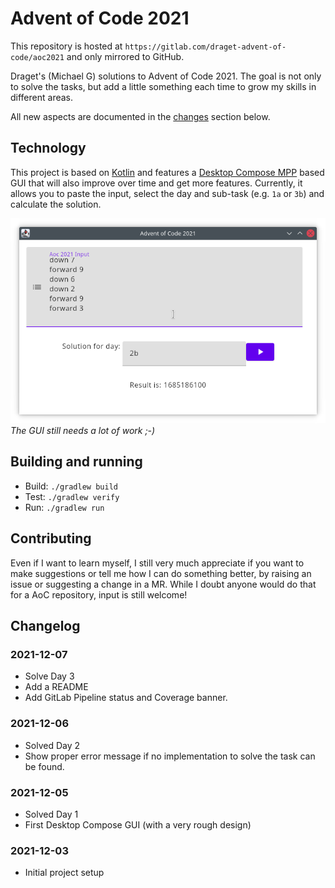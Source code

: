 # Advent of Code 2021

This repository is hosted at `https://gitlab.com/draget-advent-of-code/aoc2021` and only mirrored to GitHub.

Draget's (Michael G) solutions to Advent of Code 2021. The goal is not only to solve the tasks, but add a little something each time to grow my skills in different areas.

All new aspects are documented in the [changes](#changelog) section below.

## Technology

This project is based on [Kotlin](https://kotlinlang.org/) and features a [Desktop Compose MPP](https://www.jetbrains.com/lp/compose-mpp/) based GUI that will also improve over time and get more features. Currently, it allows you to paste the input, select the day and sub-task (e.g. `1a` or `3b`) and calculate the solution.

![GUI screenshot](screenshot.png)
*The GUI still needs a lot of work ;-)*

## Building and running

* Build: `./gradlew build`
* Test: `./gradlew verify`
* Run: `./gradlew run`

## Contributing

Even if I want to learn myself, I still very much appreciate if you want to make suggestions or tell me how I can do something better, by raising an issue or suggesting a change in a MR. While I doubt anyone would do that for a AoC repository, input is still welcome!

## Changelog

### 2021-12-07
* Solve Day 3
* Add a README
* Add GitLab Pipeline status and Coverage banner.

### 2021-12-06
* Solved Day 2
* Show proper error message if no implementation to solve the task can be found.

### 2021-12-05
* Solved Day 1
* First Desktop Compose GUI (with a very rough design)

### 2021-12-03
* Initial project setup
